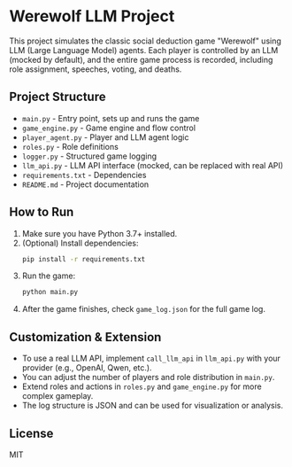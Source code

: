 # Werewolf LLM Project

This project simulates the classic social deduction game "Werewolf" using LLM (Large Language Model) agents. Each player is controlled by an LLM (mocked by default), and the entire game process is recorded, including role assignment, speeches, voting, and deaths.

## Project Structure

- `main.py` - Entry point, sets up and runs the game
- `game_engine.py` - Game engine and flow control
- `player_agent.py` - Player and LLM agent logic
- `roles.py` - Role definitions
- `logger.py` - Structured game logging
- `llm_api.py` - LLM API interface (mocked, can be replaced with real API)
- `requirements.txt` - Dependencies
- `README.md` - Project documentation

## How to Run

1. Make sure you have Python 3.7+ installed.
2. (Optional) Install dependencies:
   ```bash
   pip install -r requirements.txt
   ```
3. Run the game:
   ```bash
   python main.py
   ```
4. After the game finishes, check `game_log.json` for the full game log.

## Customization & Extension

- To use a real LLM API, implement `call_llm_api` in `llm_api.py` with your provider (e.g., OpenAI, Qwen, etc.).
- You can adjust the number of players and role distribution in `main.py`.
- Extend roles and actions in `roles.py` and `game_engine.py` for more complex gameplay.
- The log structure is JSON and can be used for visualization or analysis.

## License
MIT

